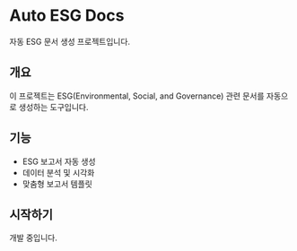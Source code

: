 # Auto ESG Docs

자동 ESG 문서 생성 프로젝트입니다.

## 개요

이 프로젝트는 ESG(Environmental, Social, and Governance) 관련 문서를 자동으로 생성하는 도구입니다.

## 기능

- ESG 보고서 자동 생성
- 데이터 분석 및 시각화
- 맞춤형 보고서 템플릿

## 시작하기

개발 중입니다. 
